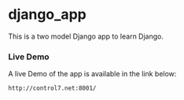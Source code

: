 # django_app
This is a two model Django app to learn Django.

### Live Demo

A live Demo of the app is available in the link below:

```
http://control7.net:8001/
```